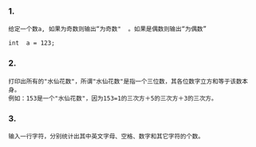 ### 1.
```
给定一个数a, 如果为奇数则输出“为奇数"  。如果是偶数则输出“为偶数”

int  a = 123;
```

### 2.
```
打印出所有的"水仙花数"，所谓"水仙花数"是指一个三位数，其各位数字立方和等于该数本身。
例如：153是一个"水仙花数"，因为153=1的三次方＋5的三次方＋3的三次方。
```

### 3.
```
输入一行字符，分别统计出其中英文字母、空格、数字和其它字符的个数。
```